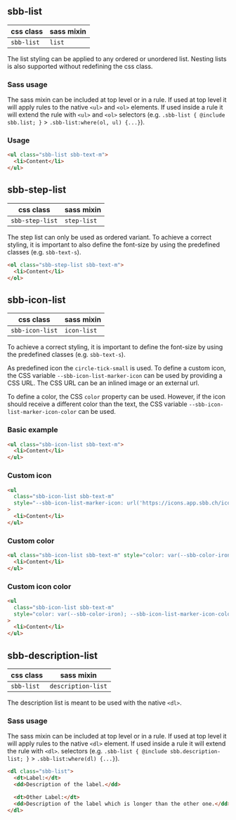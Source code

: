 ## sbb-list

| css class  | sass mixin |
| ---------- | ---------- |
| `sbb-list` | `list`     |

The list styling can be applied to any ordered or unordered list.
Nesting lists is also supported without redefining the css class.

### Sass usage

The sass mixin can be included at top level or in a rule.
If used at top level it will apply rules to the native `<ul>` and `<ol>` elements.
If used inside a rule it will extend the rule with `<ul>` and `<ol>`
selectors (e.g. `.sbb-list { @include sbb.list; }` > `.sbb-list:where(ol, ul) {...}`).

### Usage

```html
<ul class="sbb-list sbb-text-m">
  <li>Content</li>
</ul>
```

## sbb-step-list

| css class       | sass mixin  |
| --------------- | ----------- |
| `sbb-step-list` | `step-list` |

The step list can only be used as ordered variant.
To achieve a correct styling, it is important to also define the font-size
by using the predefined classes (e.g. `sbb-text-s`).

```html
<ol class="sbb-step-list sbb-text-m">
  <li>Content</li>
</ol>
```

## sbb-icon-list

| css class       | sass mixin  |
| --------------- | ----------- |
| `sbb-icon-list` | `icon-list` |

To achieve a correct styling, it is important to define the font-size
by using the predefined classes (e.g. `sbb-text-s`).

As predefined icon the `circle-tick-small` is used. To define a custom icon, the CSS variable
`--sbb-icon-list-marker-icon` can be used by providing a CSS URL.
The CSS URL can be an inlined image or an external url.

To define a color, the CSS `color` property can be used. However, if the icon should receive a different color
than the text, the CSS variable `--sbb-icon-list-marker-icon-color` can be used.

### Basic example

```html
<ul class="sbb-icon-list sbb-text-m">
  <li>Content</li>
</ul>
```

### Custom icon

```html
<ul
  class="sbb-icon-list sbb-text-m"
  style="--sbb-icon-list-marker-icon: url('https://icons.app.sbb.ch/icons/circle-cross-small.svg')"
>
  <li>Content</li>
</ul>
```

### Custom color

```html
<ul class="sbb-icon-list sbb-text-m" style="color: var(--sbb-color-iron)">
  <li>Content</li>
</ul>
```

### Custom icon color

```html
<ul
  class="sbb-icon-list sbb-text-m"
  style="color: var(--sbb-color-iron); --sbb-icon-list-marker-icon-color: var(--sbb-color-green)"
>
  <li>Content</li>
</ul>
```

## sbb-description-list

| css class  | sass mixin         |
| ---------- | ------------------ |
| `sbb-list` | `description-list` |

The description list is meant to be used with the native `<dl>`.

### Sass usage

The sass mixin can be included at top level or in a rule.
If used at top level it will apply rules to the native `<dl>` element.
If used inside a rule it will extend the rule with `<dl>`.
selectors (e.g. `.sbb-list { @include sbb.description-list; }` > `.sbb-list:where(dl) {...}`).

```html
<dl class="sbb-list">
  <dt>Label:</dt>
  <dd>Description of the label.</dd>

  <dt>Other Label:</dt>
  <dd>Description of the label which is longer than the other one.</dd>
</dl>
```
